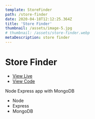 ```yaml
---
template: StoreFinder
path: /store-finder
date: 2020-04-18T12:12:25.364Z
title: 'Store Finder'
thumbnail: /assets/image-5.jpg
# thumbnail: /assets/store-finder.webp
metaDescription: store finder
---
```

# Store Finder

- [View Live](https://now-thats-delicious-dhausser.herokuapp.com)
- [View Code](https://github.com/dhausser/dang-thats-delicious)

Node Express app with MongoDB

- Node
- Express
- MongoDB